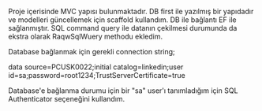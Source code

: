 Proje içerisinde MVC yapısı bulunmaktadır. DB first ile yazılmış bir yapıdadır ve modelleri güncellemek için scaffold kullandım.
DB ile bağlantı EF ile sağlanmıştır. SQL command query ile datanın çekilmesi durumunda da ekstra olarak RaqwSqlWuery methodu ekledim.

Database bağlanmak için gerekli connection string;

data source=PCUSK0022;initial catalog=linkedin;user id=sa;password=root1234;TrustServerCertificate=true

Database'e bağlanma durumu için bir "sa" user'ı tanımladığım için SQL Authenticator seçeneğini kullandım.